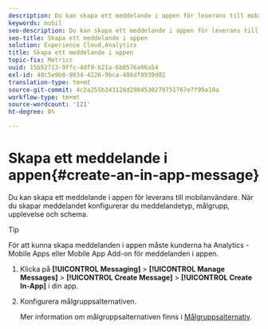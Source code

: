 ```yaml
---
description: Du kan skapa ett meddelande i appen för leverans till mobilanvändare. När du skapar meddelandet konfigurerar du meddelandetyp, målgrupp, upplevelse och schema.
keywords: mobil
seo-description: Du kan skapa ett meddelande i appen för leverans till mobilanvändare. När du skapar meddelandet konfigurerar du meddelandetyp, målgrupp, upplevelse och schema.
seo-title: Skapa ett meddelande i appen
solution: Experience Cloud,Analytics
title: Skapa ett meddelande i appen
topic-fix: Metrics
uuid: 15b52713-9ffc-4df9-b21a-6b0576a96a54
exl-id: 40c5e9b0-9034-4226-9bca-486df8939d02
translation-type: tm+mt
source-git-commit: 4c2a255b343128d2904530279751767e7f99a10a
workflow-type: tm+mt
source-wordcount: '121'
ht-degree: 0%

---
```


# Skapa ett meddelande i appen{#create-an-in-app-message}

Du kan skapa ett meddelande i appen för leverans till mobilanvändare. När du skapar meddelandet konfigurerar du meddelandetyp, målgrupp, upplevelse och schema.

>[!TIP]
>
>För att kunna skapa meddelanden i appen måste kunderna ha Analytics - Mobile Apps eller Mobile App Add-on för meddelanden i appen.

1. Klicka på **[!UICONTROL Messaging]** > **[!UICONTROL Manage Messages]** > **[!UICONTROL Create Message]** > **[!UICONTROL Create In-App]** i din app.
1. Konfigurera målgruppsalternativen.

   Mer information om målgruppsalternativen finns i [Målgruppsalternativ](/help/using/in-app-messaging/t-in-app-message/c-audience-in-app-message.md).
